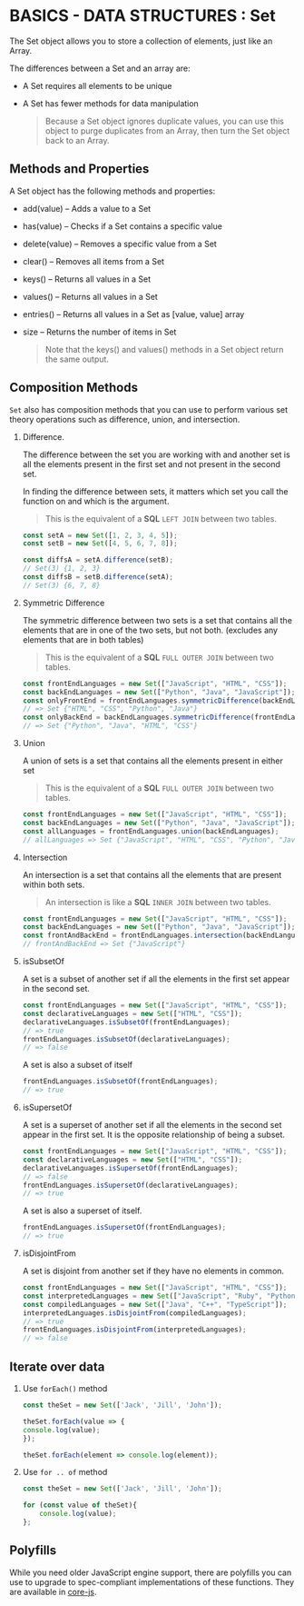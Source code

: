 # BASICS - DATA STRUCTURES : Set

The Set object allows you to store a collection of elements, just like an Array.

The differences between a Set and an array are:

- A Set requires all elements to be unique
- A Set has fewer methods for data manipulation

    >Because a Set object ignores duplicate values, you can use this object to purge duplicates from an Array, then turn the Set object back to an Array.

## Methods and Properties

A Set object has the following methods and properties:

- add(value) – Adds a value to a Set
- has(value) – Checks if a Set contains a specific value
- delete(value) – Removes a specific value from a Set
- clear() – Removes all items from a Set
- keys() – Returns all values in a Set
- values() – Returns all values in a Set
- entries() – Returns all values in a Set as [value, value] array
- size – Returns the number of items in Set

    >Note that the keys() and values() methods in a Set object return the same output.

## Composition Methods

`Set` also has composition methods that you can use to perform various set theory operations such as difference, union, and intersection.

1. Difference.

    The difference between the set you are working with and another set is all the elements present in the first set and not present in the second set.

    In finding the difference between sets, it matters which set you call the function on and which is the argument.

    >This is the equivalent of a **SQL** `LEFT JOIN` between two tables.

    ```js
    const setA = new Set([1, 2, 3, 4, 5]);
    const setB = new Set([4, 5, 6, 7, 8]);
    
    const diffsA = setA.difference(setB); 
    // Set(3) {1, 2, 3}
    const diffsB = setB.difference(setA); 
    // Set(3) {6, 7, 8}
    ```

2. Symmetric Difference

    The symmetric difference between two sets is a set that contains all the elements that are in one of the two sets, but not both. (excludes any elements that are in both tables)

    >This is the equivalent of a **SQL** `FULL OUTER JOIN` between two tables.

    ```js
    const frontEndLanguages = new Set(["JavaScript", "HTML", "CSS"]);
    const backEndLanguages = new Set(["Python", "Java", "JavaScript"]);
    const onlyFrontEnd = frontEndLanguages.symmetricDifference(backEndLanguages);
    // => Set {"HTML", "CSS", "Python", "Java"} 
    const onlyBackEnd = backEndLanguages.symmetricDifference(frontEndLanguages);
    // => Set {"Python", "Java", "HTML", "CSS"}    
    ```

3. Union

    A union of sets is a set that contains all the elements present in either set

    >This is the equivalent of a **SQL** `FULL OUTER JOIN` between two tables.

    ```js
    const frontEndLanguages = new Set(["JavaScript", "HTML", "CSS"]);
    const backEndLanguages = new Set(["Python", "Java", "JavaScript"]);
    const allLanguages = frontEndLanguages.union(backEndLanguages);
    // allLanguages => Set {"JavaScript", "HTML", "CSS", "Python", "Java"}
    ```

4. Intersection

    An intersection is a set that contains all the elements that are present within both sets.

    >An intersection is like a **SQL** `INNER JOIN` between two tables.

    ```js
    const frontEndLanguages = new Set(["JavaScript", "HTML", "CSS"]);
    const backEndLanguages = new Set(["Python", "Java", "JavaScript"]);
    const frontAndBackEnd = frontEndLanguages.intersection(backEndLanguages);
    // frontAndBackEnd => Set {"JavaScript"} 
    ```

5. isSubsetOf

    A set is a subset of another set if all the elements in the first set appear in the second set.

    ```js
    const frontEndLanguages = new Set(["JavaScript", "HTML", "CSS"]);
    const declarativeLanguages = new Set(["HTML", "CSS"]);
    declarativeLanguages.isSubsetOf(frontEndLanguages);
    // => true
    frontEndLanguages.isSubsetOf(declarativeLanguages);
    // => false
    ```

    A set is also a subset of itself

    ```js
    frontEndLanguages.isSubsetOf(frontEndLanguages);
    // => true
    ```

6. isSupersetOf

    A set is a superset of another set if all the elements in the second set appear in the first set. It is the opposite relationship of being a subset.

    ```js
    const frontEndLanguages = new Set(["JavaScript", "HTML", "CSS"]);
    const declarativeLanguages = new Set(["HTML", "CSS"]);
    declarativeLanguages.isSupersetOf(frontEndLanguages);
    // => false
    frontEndLanguages.isSupersetOf(declarativeLanguages);
    // => true
    ```

    A set is also a superset of itself.

    ```js
    frontEndLanguages.isSupersetOf(frontEndLanguages);
    // => true
    ```

7. isDisjointFrom

    A set is disjoint from another set if they have no elements in common.

    ```js
    const frontEndLanguages = new Set(["JavaScript", "HTML", "CSS"]);
    const interpretedLanguages = new Set(["JavaScript", "Ruby", "Python"]);
    const compiledLanguages = new Set(["Java", "C++", "TypeScript"]);
    interpretedLanguages.isDisjointFrom(compiledLanguages);
    // => true
    frontEndLanguages.isDisjointFrom(interpretedLanguages);
    // => false
    ```

## Iterate over data

1. Use `forEach()` method

    ```js
    const theSet = new Set(['Jack', 'Jill', 'John']);

    theSet.forEach(value => {
    console.log(value);
    });

    theSet.forEach(element => console.log(element));    
    ```

2. Use `for .. of` method

    ```js
    const theSet = new Set(['Jack', 'Jill', 'John']);

    for (const value of theSet){
        console.log(value);
    };
    ```

## Polyfills

While you need older JavaScript engine support, there are polyfills you can use to upgrade to spec-compliant implementations of these functions. They are available in [core-js](https://github.com/zloirock/core-js#new-set-methods).
